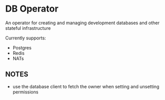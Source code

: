 # DB Operator

An operator for creating and managing development databases and other stateful infrastructure

Currently supports:
- Postgres
- Redis
- NATs

## NOTES

- use the database client to fetch the owner when setting and unsetting permissions